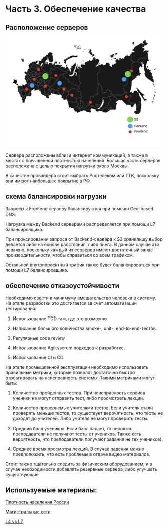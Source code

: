Часть 3. Обеспечение качества
=================

## Расположение серверов

![Server locations](./servers.png "Расположение серверов")

Сервера расположены вблизи интернет коммуникаций, а также в местах с повышенной
плотностью населения. Большая часть серверов расположена с целью покрытия
нагрузки около Москвы. 

В качестве провайдера стоит выбрать Ростелеком или ТТК, поскольку они
имеют наибольшее покрытие в РФ

## схема балансировки нагрузки

Запросы к Frontend серверу балансируются при помощи Geo-based DNS.

Нагрузка между Backend серверами распределяется при помощи L7 балансировщика.

При проксировании запроса от Backend-сервера к S3 хранилищу выбор делается либо
на основе расстояния, либо пинга. В данном случае это неважно, поскольку каждый 
из серверов имеют достаточный запас производительности, чтобы справиться со всем
трафиком.

Остальной внутрипроектный трафик также будет балансироваться при помощи 
L7 балансировщика.

## обеспечение отказоустойчивости

Необходимо свести к минимуму вмешательство человека в систему. На этапе разработки
это достигается за счет автоматизации тестирования:

1. Использование TDD там, где это возможно

2. Написание большого количества smoke-, unit-, end-to-end-тестов.

3. Регулярные code review

4. Использование Agile/scrum подходов к разработке.

5. Использование CI и CD.

На этапе промышленной эксплуатации необходимо использовать правильные 
метрики, которые позволят достаточно быстро отреагировать на неисправность
системы. Такими метриками могут быть:

1. Количество пройденных тестов. При неисправность сервиса ученики не могут
отправить тест, либо просмотреть лекции.

2. Количество проверяемых учителями тестов. Если учителя стали проверять меньше
тестов, то существует верочятность, что тесты не доходят до учителей. Либо
учителя не могут проверить тесты.

3. Средний балл учеников. Если балл падает, то вероятно преподаватели не получают
тесты от учеников. Также есть вероятность, что преподаватели получают задания 
не тех учеников).

4. Среднее время просмотра лекций. В случае падения можно предположить, что
есть проблемы в отдаче видео материалов.

Стоит также тщательно следить за физическим оборудованием, и в случае необходимости
добавлять резервные сервера, либо улучшать существующие.

## Используемые материалы:

[Плотность населения России](http://www.statdata.ru/nasel_regions)

[Магистральные сети](https://www.gea.site/2018/04/638/)

[L4 vs L7](https://www.nginx.com/resources/glossary/layer-4-load-balancing/)